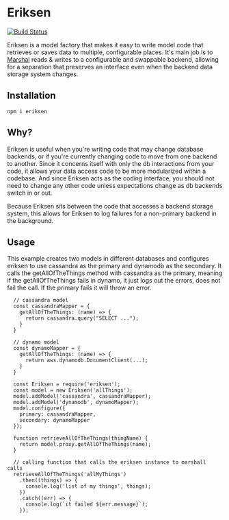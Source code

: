 # Eriksen
[![Build Status](https://travis-ci.org/SparkPost/eriksen.svg?branch=master)](https://travis-ci.org/SparkPost/eriksen)

Eriksen is a model factory that makes it easy to write model code that retrieves
or saves data to multiple, configurable places.  It's main job is to
[Marshal](https://en.wikipedia.org/wiki/Marshall_Eriksen) reads & writes to a configurable
and swappable backend, allowing for a separation that preserves an interface even
when the backend data storage system changes.

## Installation

```
npm i eriksen
```

## Why?

Eriksen is useful when you're writing code that may change database backends, or
if you're currently changing code to move from one backend to another.  Since it
concerns itself with only the db interactions from your code, it allows your data
access code to be more modularized within a codebase.  And since Eriksen acts as
the coding interface, you should not need to change any other code unless expectations
change as db backends switch in or out.

Because Eriksen sits between the code that accesses a backend storage system, this
allows for Eriksen to log failures for a non-primary backend in the background.

## Usage
This example creates two models in different databases and configures eriksen to use cassandra as the primary and dynamodb as the secondary. It calls the getAllOfTheThings method with cassandra as the primary, meaning if the getAllOfTheThings fails in dynamo, it just logs out the errors, does not fail the call. If the primary fails it will throw an error.

```
  // cassandra model
  const cassandraMapper = {
    getAllOfTheThings: (name) => {
      return cassandra.query("SELECT ...");
    }
  }

  // dynamo model
  const dynamoMapper = {
    getAllOfTheThings: (name) => {
      return aws.dynamodb.DocumentClient(...);
    }
  }

  const Eriksen = require('eriksen');
  const model = new Eriksen('allThings');
  model.addModel('cassandra', cassandraMapper);
  model.addModel('dynamodb', dynamoMapper);
  model.configure({
    primary: cassandraMapper,
    secondary: dynamoMapper
  });

  function retrieveAllOfTheThings(thingName) {
    return model.proxy.getAllOfTheThings(name);
  }

  // calling function that calls the eriksen instance to marshall calls
  retrieveAllOfTheThings('allMyThings')
    .then((things) => {
      console.log('list of my things', things);
    })
    .catch((err) => {
      console.log(`it failed ${err.message}`);
    });
```
